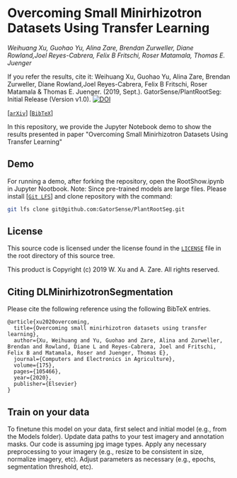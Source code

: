 # Overcoming Small Minirhizotron Datasets Using Transfer Learning

_Weihuang Xu, Guohao Yu, Alina Zare, Brendan Zurweller, Diane Rowland,Joel Reyes-Cabrera, Felix B Fritschi, Roser Matamala, Thomas E. Juenger_

If you refer the results, cite it: Weihuang Xu, Guohao Yu, Alina Zare, Brendan Zurweller, Diane Rowland,Joel Reyes-Cabrera, Felix B Fritschi, Roser Matamala & Thomas E. Juenger. (2019, Sept.). GatorSense/PlantRootSeg: Initial Release (Version v1.0). [![DOI](https://zenodo.org/badge/202222435.svg)](https://zenodo.org/badge/latestdoi/202222435)

[[`arXiv`](https://arxiv.org/pdf/1903.09344.pdf)] [[`BibTeX`](#CitingRootSeg)]

In this repository, we provide the Jupyter Notebook demo to show the results presented in paper "Overcoming Small Minirhizotron Datasets Using Transfer Learning"

## Demo
For running a demo, after forking the repository, open the RootShow.ipynb in Jupyter Nootbook.
Note: Since pre-trained models are large files. Please install [[`Git LFS`](https://git-lfs.github.com)] and clone repository with the command:

```bash
git lfs clone git@github.com:GatorSense/PlantRootSeg.git
```

## License

This source code is licensed under the license found in the [`LICENSE`](LICENSE) file in the root directory of this source tree.

This product is Copyright (c) 2019 W. Xu and A. Zare. All rights reserved.

## <a name="CitingRootSeg"></a>Citing DLMinirhizotronSegmentation

Please cite the following reference using the following BibTeX entries.
```
@article{xu2020overcoming,
  title={Overcoming small minirhizotron datasets using transfer learning},
  author={Xu, Weihuang and Yu, Guohao and Zare, Alina and Zurweller, Brendan and Rowland, Diane L and Reyes-Cabrera, Joel and Fritschi, Felix B and Matamala, Roser and Juenger, Thomas E},
  journal={Computers and Electronics in Agriculture},
  volume={175},
  pages={105466},
  year={2020},
  publisher={Elsevier}
}
```
## Train on your data

To finetune this model on your data, first select and initial model (e.g., from the Models folder).  Update data paths to your test imagery and annotation masks.  Our code is assuming jpg image types.  Apply any necessary preprocessing to your imagery (e.g., resize to be consistent in size, normalize imagery, etc).  Adjust parameters as necessary (e.g., epochs, segmentation threshold, etc). 

